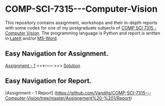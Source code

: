 # COMP-SCI-7315---Computer-Vision
This repository contains assignment, workshops and their in-depth reports with some codes for one of my postgraduate subjects of [COMP SCI 7315 - Computer Vision](https://www.adelaide.edu.au/course-outlines/109781/1/sem-1/). The programming language is Python and report is written in [LateX](https://www.latex-project.org/) and/or [MS-Word](https://products.office.com/en-au/word). 

## Easy Navigation for Assignment.
[Assignment - 1](https://github.com/Vanditg/COMP-SCI-7315---Computer-Vision/tree/master/Assignement%20-%201/Problem) <<<--->>> [Solution](https://github.com/Vanditg/COMP-SCI-7315---Computer-Vision/tree/master/Assignement%20-%201/Solution)  

## Easy Navigation for Report. 
[Assignment - 1 Report] (https://github.com/Vanditg/COMP-SCI-7315---Computer-Vision/tree/master/Assignement%20-%201/Report) 
